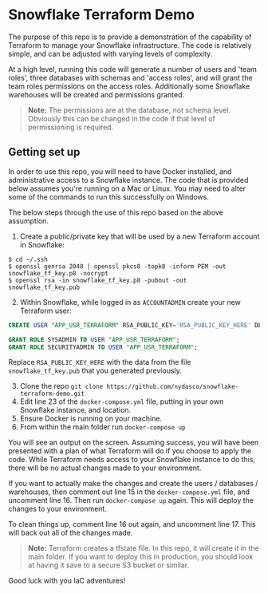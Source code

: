 # Snowflake Terraform Demo

The purpose of this repo is to provide a demonstration of the capability of Terraform to manage your Snowflake infrastructure. The code is relatively simple, and can be adjusted with varying levels of complexity.

At a high level, running this code will generate a number of users and 'team roles', three databases with schemas and 'access roles', and will grant the team roles permissions on the access roles. Additionally some Snowflake warehouses will be created and permissions granted.

> **Note:** The permissions are at the database, not schema level. Obviously this can be changed in the code if that level of permissioning is required.

## Getting set up
In order to use this repo, you will need to have Docker installed, and administrative access to a Snowflake instance. The code that is provided below assumes you're running on a Mac or Linux. You may need to alter some of the commands to run this successfully on Windows.

The below steps through the use of this repo based on the above assumption.
1. Create a public/private key that will be used by a new Terraform account in Snowflake:
```Shell
$ cd ~/.ssh
$ openssl genrsa 2048 | openssl pkcs8 -topk8 -inform PEM -out snowflake_tf_key.p8 -nocrypt
$ openssl rsa -in snowflake_tf_key.p8 -pubout -out snowflake_tf_key.pub
```
2. Within Snowflake, while logged in as `ACCOUNTADMIN` create your new Terraform user:
```SQL
CREATE USER "APP_USR_TERRAFORM" RSA_PUBLIC_KEY='RSA_PUBLIC_KEY_HERE' DEFAULT_ROLE=PUBLIC MUST_CHANGE_PASSWORD=FALSE;

GRANT ROLE SYSADMIN TO USER "APP_USR_TERRAFORM";
GRANT ROLE SECURITYADMIN TO USER "APP_USR_TERRAFORM";
```
Replace `RSA_PUBLIC_KEY_HERE` with the data from the file `snowflake_tf_key.pub` that you generated previously.

3. Clone the repo `git clone https://github.com/nydasco/snowflake-terraform-demo.git`
4. Edit line 23 of the `docker-compose.yml` file, putting in your own Snowflake instance, and location.
5. Ensure Docker is running on your machine.
6. From within the main folder run `docker-compose up`

You will see an output on the screen. Assuming success, you will have been presented with a plan of what Terraform will do if you choose to apply the code. While Terraform needs access to your Snowflake instance to do this, there will be no actual changes made to your environment.

If you want to actually make the changes and create the users / databases / warehouses, then comment out line 15 in the `docker-compose.yml` file, and uncomment line 16. Then run `docker-compose up` again. This will deploy the changes to your environment.

To clean things up, comment line 16 out again, and uncomment line 17. This will back out all of the changes made.

> **Note:** Terraform creates a tfstate file. In this repo, it will create it in the main folder. If you want to deploy this in production, you should look at having it save to a secure S3 bucket or similar.

Good luck with you IaC adventures!
